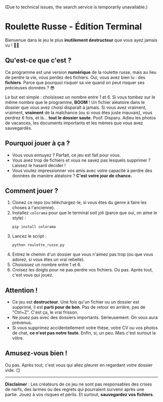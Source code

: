 (Due to technical issues, the search service is temporarily unavailable.)

# Roulette Russe - Édition Terminal

Bienvenue dans le jeu le plus **inutilement destructeur** que vous ayez jamais vu ! 🎲💥

## Qu'est-ce que c'est ?

Ce programme est une version **numérique** de la roulette russe, mais au lieu de perdre la vie, vous perdez des fichiers. Oui, vous avez bien lu : des **fichiers**. Parce que pourquoi risquer sa vie quand on peut risquer ses précieuses données ? 😎

Le but est simple : choisissez un nombre entre 1 et 6. Si vous tombez sur le même nombre que le programme, **BOOM** ! Un fichier aléatoire dans le dossier que vous avez choisi disparaît à jamais. Si vous avez vraiment, vraiment, **vraiment** de la malchance (ou si vous êtes juste mauvais), vous perdrez 6 fois, et là... **tout le dossier saute**. Poof. Disparu. Adieu les photos de vacances, les documents importants et les mèmes que vous avez sauvegardés.

## Pourquoi jouer à ça ?

- Vous vous ennuyez ? Parfait, ce jeu est fait pour vous.
- Vous avez trop de fichiers et vous ne savez pas lesquels supprimer ? Laissez le hasard décider !
- Vous voulez impressionner vos amis avec votre capacité à perdre des données de manière aléatoire ? **C'est votre jour de chance.**

## Comment jouer ?

1. Clonez ce repo (ou téléchargez-le, si vous êtes du genre à faire les choses à l'ancienne).
2. Installez `colorama` pour que le terminal soit joli (parce que oui, on aime le style) :
   ```bash
   pip install colorama
   ```
3. Lancez le script :
   ```bash
   python roulette_russe.py
   ```
4. Entrez le chemin d'un dossier que vous n'aimez pas trop (ou que vous adorez, si vous êtes un vrai rebelle).
5. Choisissez un nombre entre 1 et 6.
6. Croisez les doigts pour ne pas perdre vos fichiers. Ou pas. Après tout, c'est vous qui jouez.

## Attention !

- Ce jeu est **destructeur**. Une fois qu'un fichier ou un dossier est supprimé, il est **parti pour de bon**. Pas de retour en arrière, pas de "Ctrl+Z". C'est ça, le vrai frisson.
- Ne jouez pas avec des dossiers importants. Sérieusement. On vous aura prévenus.
- Si vous supprimez accidentellement votre thèse, votre CV ou vos photos de chat, **ce n'est pas notre faute**. Enfin, si, un peu. Mais c'est surtout la vôtre.

## Amusez-vous bien !

Ou pas. Après tout, c'est vous qui allez pleurer en regardant votre dossier vide. 😏

---

**Disclaimer** : Les créateurs de ce jeu ne sont pas responsables des crises de nerfs, des larmes ou des regrets qui pourraient survenir après une partie. Jouez à vos risques et périls. Et surtout, **sauvegardez vos fichiers**.